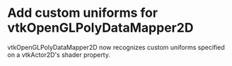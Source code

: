 # Add custom uniforms for vtkOpenGLPolyDataMapper2D

vtkOpenGLPolyDataMapper2D now recognizes custom uniforms specified on a vtkActor2D's shader property.
